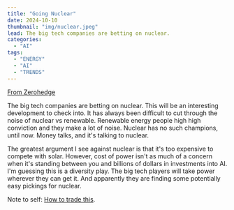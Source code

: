 ```yaml
---
title: "Going Nuclear"
date: 2024-10-10
thumbnail: "img/nuclear.jpeg"
lead: The big tech companies are betting on nuclear.
categories:
  - "AI"
tags:
  - "ENERGY"
  - "AI"
  - "TRENDS"
---
```


[From Zerohedge](https://www.zerohedge.com/energy/google-turns-nuclear-power-power-its-data-centers)

The big tech companies are betting on nuclear. This will be an interesting development to check into. It has always been difficult to cut through the noise of nuclear vs renewable. Renewable energy people high high conviction and they make a lot of noise. Nuclear has no such champions, until now. Money talks, and it's talking to nuclear.

The greatest argument I see against nuclear is that it's too expensive to compete with solar. However, cost of power isn't as much of a concern when it's standing between you and billions of dollars in investments into AI. I'm guessing this is a diversity play. The big tech players will take power wherever they can get it. And apparently they are finding some potentially easy pickings for nuclear.

Note to self: [How to trade this](https://www.zerohedge.com/markets/next-ai-trade). 
